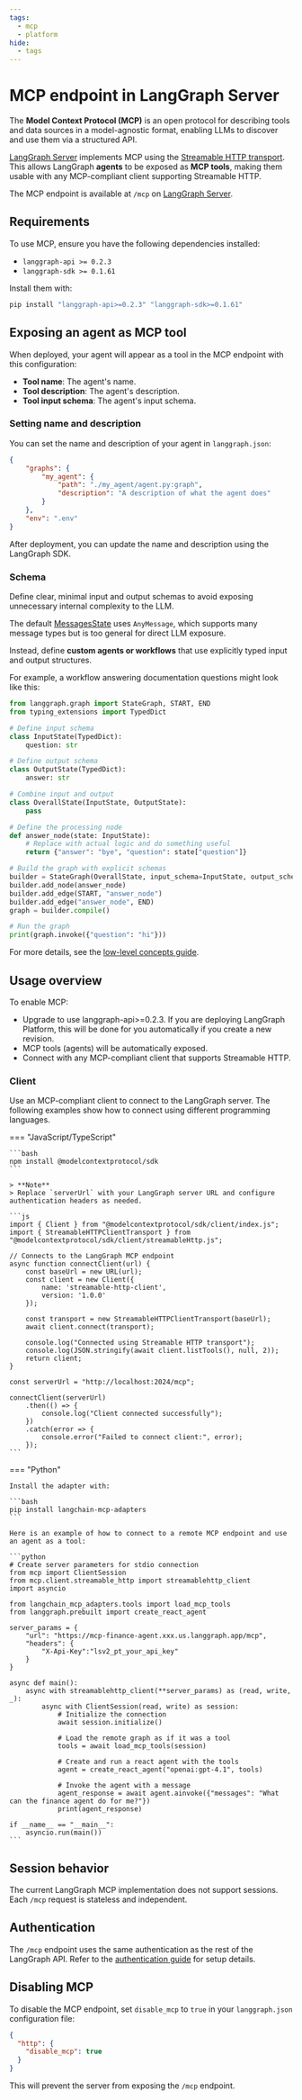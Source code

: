 ```yaml
---
tags:
  - mcp
  - platform
hide:
  - tags
---
```


# MCP endpoint in LangGraph Server

The **Model Context Protocol (MCP)** is an open protocol for describing tools and data sources in a model-agnostic format, enabling LLMs to discover
and use them via a structured API. 

[LangGraph Server](./langgraph_server.md) implements MCP using the [Streamable HTTP transport](https://spec.modelcontextprotocol.io/specification/2025-03-26/basic/transports/#streamable-http). This allows LangGraph **agents** to be exposed as **MCP tools**, making them usable with any MCP-compliant client supporting Streamable HTTP.

The MCP endpoint is available at `/mcp` on [LangGraph Server](./langgraph_server.md).

## Requirements

To use MCP, ensure you have the following dependencies installed:

- `langgraph-api >= 0.2.3`
- `langgraph-sdk >= 0.1.61`

Install them with:

```bash
pip install "langgraph-api>=0.2.3" "langgraph-sdk>=0.1.61"
```

## Exposing an agent as MCP tool


When deployed, your agent will appear as a tool in the MCP endpoint
with this configuration:

- **Tool name**: The agent's name.
- **Tool description**: The agent's description.
- **Tool input schema**: The agent's input schema.

### Setting name and description 

You can set the name and description of your agent in `langgraph.json`:

```json
{
    "graphs": {
        "my_agent": {
            "path": "./my_agent/agent.py:graph",
            "description": "A description of what the agent does"
        }
    },
    "env": ".env"
}
```

After deployment, you can update the name and description using the LangGraph SDK.

### Schema

Define clear, minimal input and output schemas to avoid exposing unnecessary internal complexity to the LLM.

The default [MessagesState](./low_level.md#messagesstate) uses `AnyMessage`, which supports many message types but is too general for direct LLM exposure.

Instead, define **custom agents or workflows** that use explicitly typed input and output structures.

For example, a workflow answering documentation questions might look like this:

```python
from langgraph.graph import StateGraph, START, END
from typing_extensions import TypedDict

# Define input schema
class InputState(TypedDict):
    question: str

# Define output schema
class OutputState(TypedDict):
    answer: str

# Combine input and output
class OverallState(InputState, OutputState):
    pass

# Define the processing node
def answer_node(state: InputState):
    # Replace with actual logic and do something useful
    return {"answer": "bye", "question": state["question"]}

# Build the graph with explicit schemas
builder = StateGraph(OverallState, input_schema=InputState, output_schema=OutputState)
builder.add_node(answer_node)
builder.add_edge(START, "answer_node")
builder.add_edge("answer_node", END)
graph = builder.compile()

# Run the graph
print(graph.invoke({"question": "hi"}))
```

For more details, see the [low-level concepts guide](https://langchain-ai.github.io/langgraph/concepts/low_level/#state).


## Usage overview

To enable MCP:

- Upgrade to use langgraph-api>=0.2.3. If you are deploying LangGraph Platform, this will be done for you automatically if you create a new revision.
- MCP tools (agents) will be automatically exposed.
- Connect with any MCP-compliant client that supports Streamable HTTP.


### Client

Use an MCP-compliant client to connect to the LangGraph server. The following examples show how to connect using different programming languages.

=== "JavaScript/TypeScript"

    ```bash
    npm install @modelcontextprotocol/sdk
    ```

    > **Note**
    > Replace `serverUrl` with your LangGraph server URL and configure authentication headers as needed.

    ```js
    import { Client } from "@modelcontextprotocol/sdk/client/index.js";
    import { StreamableHTTPClientTransport } from "@modelcontextprotocol/sdk/client/streamableHttp.js";

    // Connects to the LangGraph MCP endpoint
    async function connectClient(url) {
        const baseUrl = new URL(url);
        const client = new Client({
            name: 'streamable-http-client',
            version: '1.0.0'
        });

        const transport = new StreamableHTTPClientTransport(baseUrl);
        await client.connect(transport);

        console.log("Connected using Streamable HTTP transport");
        console.log(JSON.stringify(await client.listTools(), null, 2));
        return client;
    }

    const serverUrl = "http://localhost:2024/mcp";

    connectClient(serverUrl)
        .then(() => {
            console.log("Client connected successfully");
        })
        .catch(error => {
            console.error("Failed to connect client:", error);
        });
    ```

=== "Python"


    Install the adapter with:

    ```bash
    pip install langchain-mcp-adapters
    ```

    Here is an example of how to connect to a remote MCP endpoint and use an agent as a tool:

    ```python
    # Create server parameters for stdio connection
    from mcp import ClientSession
    from mcp.client.streamable_http import streamablehttp_client
    import asyncio

    from langchain_mcp_adapters.tools import load_mcp_tools
    from langgraph.prebuilt import create_react_agent

    server_params = {
        "url": "https://mcp-finance-agent.xxx.us.langgraph.app/mcp",
        "headers": {
            "X-Api-Key":"lsv2_pt_your_api_key"
        }
    }

    async def main():
        async with streamablehttp_client(**server_params) as (read, write, _):
            async with ClientSession(read, write) as session:
                # Initialize the connection
                await session.initialize()

                # Load the remote graph as if it was a tool
                tools = await load_mcp_tools(session)

                # Create and run a react agent with the tools
                agent = create_react_agent("openai:gpt-4.1", tools)

                # Invoke the agent with a message
                agent_response = await agent.ainvoke({"messages": "What can the finance agent do for me?"})
                print(agent_response)

    if __name__ == "__main__":
        asyncio.run(main())
    ```


## Session behavior  

The current LangGraph MCP implementation does not support sessions. Each `/mcp` request is stateless and independent.

## Authentication

The `/mcp` endpoint uses the same authentication as the rest of the LangGraph API. Refer to the [authentication guide](./auth.md) for setup details.

## Disabling MCP

To disable the MCP endpoint, set `disable_mcp` to `true` in your `langgraph.json` configuration file:

```json
{
  "http": {
    "disable_mcp": true
  }
}
```

This will prevent the server from exposing the `/mcp` endpoint.